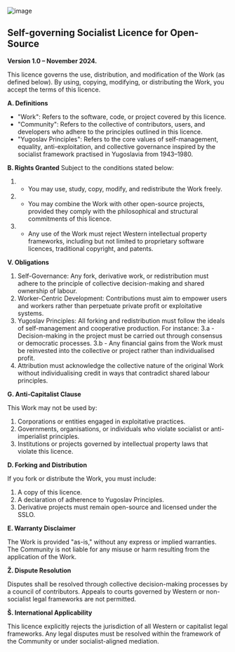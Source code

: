 ![image](https://github.com/user-attachments/assets/34a22fe1-d2e0-4201-b866-0ad8d9b71fd7)

## Self-governing Socialist Licence for Open-Source
  
**Version 1.0 – November 2024.**  

This licence governs the use, distribution, and modification of the Work (as defined below). By using, copying, modifying, or distributing the Work, you accept the terms of this licence.

**A. Definitions**
- "Work": Refers to the software, code, or project covered by this licence.
- "Community": Refers to the collective of contributors, users, and developers who adhere to the principles outlined in this licence.
- "Yugoslav Principles": Refers to the core values of self-management, equality, anti-exploitation, and collective governance inspired by the socialist framework practised in Yugoslavia from 1943–1980.

**B. Rights Granted**
Subject to the conditions stated below:
1. - You may use, study, copy, modify, and redistribute the Work freely.
2. - You may combine the Work with other open-source projects, provided they comply with the philosophical and structural commitments of this licence.
3. - Any use of the Work must reject Western intellectual property frameworks, including but not limited to proprietary software licences, traditional copyright, and patents.

**V. Obligations**
1. Self-Governance: Any fork, derivative work, or redistribution must adhere to the principle of collective decision-making and shared ownership of labour.
2. Worker-Centric Development: Contributions must aim to empower users and workers rather than perpetuate private profit or exploitative systems.
3. Yugoslav Principles: All forking and redistribution must follow the ideals of self-management and cooperative production. For instance:
3.a - Decision-making in the project must be carried out through consensus or democratic processes.
3.b - Any financial gains from the Work must be reinvested into the collective or project rather than individualised profit.
4. Attribution must acknowledge the collective nature of the original Work without individualising credit in ways that contradict shared labour principles.

**G. Anti-Capitalist Clause**

This Work may not be used by:
1. Corporations or entities engaged in exploitative practices.
2. Governments, organisations, or individuals who violate socialist or anti-imperialist principles.
3. Institutions or projects governed by intellectual property laws that violate this licence.

**D. Forking and Distribution**

If you fork or distribute the Work, you must include:
1. A copy of this licence.
2. A declaration of adherence to Yugoslav Principles.
3. Derivative projects must remain open-source and licensed under the SSLO.

**E. Warranty Disclaimer**

The Work is provided "as-is," without any express or implied warranties. The Community is not liable for any misuse or harm resulting from the application of the Work.

**Ž. Dispute Resolution**

Disputes shall be resolved through collective decision-making processes by a council of contributors. Appeals to courts governed by Western or non-socialist legal frameworks are not permitted.

**Š. International Applicability**

This licence explicitly rejects the jurisdiction of all Western or capitalist legal frameworks. Any legal disputes must be resolved within the framework of the Community or under socialist-aligned mediation.
